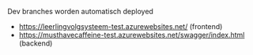 Dev branches worden automatisch deployed 
- https://leerlingvolgsysteem-test.azurewebsites.net/ (frontend)
- https://musthavecaffeine-test.azurewebsites.net/swagger/index.html (backend)